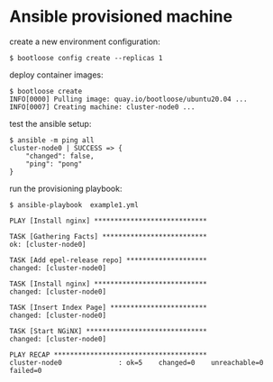 <!--
SPDX-FileCopyrightText: 2019 Weaveworks Ltd.
SPDX-FileCopyrightText: 2023 bootloose authors
SPDX-License-Identifier: Apache-2.0
-->
# Ansible provisioned machine

create a new environment configuration:

```console
$ bootloose config create --replicas 1
```

deploy container images:

```console
$ bootloose create
INFO[0000] Pulling image: quay.io/bootloose/ubuntu20.04 ...
INFO[0007] Creating machine: cluster-node0 ...
```


test the ansible setup:

```console
$ ansible -m ping all
cluster-node0 | SUCCESS => {
    "changed": false, 
    "ping": "pong"
}
```

run the provisioning playbook:

```console
$ ansible-playbook  example1.yml

PLAY [Install nginx] ****************************

TASK [Gathering Facts] **************************
ok: [cluster-node0]

TASK [Add epel-release repo] ********************
changed: [cluster-node0]

TASK [Install nginx] ****************************
changed: [cluster-node0]

TASK [Insert Index Page] ************************
changed: [cluster-node0]

TASK [Start NGiNX] ******************************
changed: [cluster-node0]

PLAY RECAP **************************************
cluster-node0              : ok=5    changed=0    unreachable=0    failed=0
```
